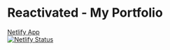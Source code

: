 # Reactivated - My Portfolio

[Netlify App](https://ben-elferink-portoflio.netlify.app)<br />
[![Netlify Status](https://api.netlify.com/api/v1/badges/a83a39f4-51bc-40a7-acb8-7b3a9e156577/deploy-status)](https://app.netlify.com/sites/ben-elferink-portoflio/deploys)
